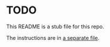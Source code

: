 # TODO
This README is a stub file for this repo.

The instructions are in [a separate file][instructions].

[instructions]: ./INSTRUCTIONS.md
